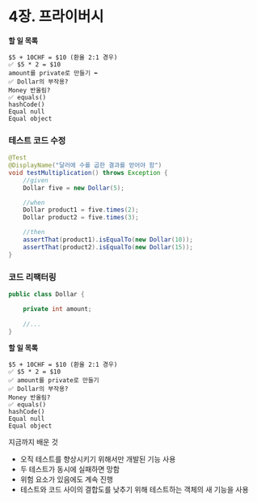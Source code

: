 # 4장. 프라이버시

**할 일 목록**

```text
$5 + 10CHF = $10 (환율 2:1 경우)
✅ $5 * 2 = $10
amount를 private로 만들기 ⬅
✅ Dollar의 부작용?
Money 반올림?
✅ equals()
hashCode()
Equal null
Equal object
```

### 테스트 코드 수정

```java
@Test
@DisplayName("달러에 수를 곱한 결과를 얻어야 함")
void testMultiplication() throws Exception {
    //given
    Dollar five = new Dollar(5);

    //when
    Dollar product1 = five.times(2);
    Dollar product2 = five.times(3);

    //then
    assertThat(product1).isEqualTo(new Dollar(10));
    assertThat(product2).isEqualTo(new Dollar(15));
}
```

### 코드 리팩터링

```java
public class Dollar {

    private int amount;
    
    //...
}
```

**할 일 목록**

```text
$5 + 10CHF = $10 (환율 2:1 경우)
✅ $5 * 2 = $10
✅ amount를 private로 만들기
✅ Dollar의 부작용?
Money 반올림?
✅ equals()
hashCode()
Equal null
Equal object
```

지금까지 배운 것
- 오직 테스트를 향상시키기 위해서만 개발된 기능 사용
- 두 테스트가 동시에 실패하면 망함
- 위험 요소가 있음에도 계속 진행
- 테스트와 코드 사이의 결합도를 낮추기 위해 테스트하는 객체의 새 기능을 사용